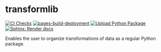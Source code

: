 # transformlib
[![CI Checks](https://github.com/laegsgaardTroels/transformlib/actions/workflows/python-package.yml/badge.svg)](https://github.com/laegsgaardTroels/transformlib/actions/workflows/python-package.yml)
[![pages-build-deployment](https://github.com/laegsgaardTroels/transformlib/actions/workflows/pages/pages-build-deployment/badge.svg)](https://github.com/laegsgaardTroels/transformlib/actions/workflows/pages/pages-build-deployment)
[![Upload Python Package](https://github.com/laegsgaardTroels/transformlib/actions/workflows/python-publish.yml/badge.svg)](https://github.com/laegsgaardTroels/transformlib/actions/workflows/python-publish.yml)
[![Sphinx: Render docs](https://github.com/laegsgaardTroels/transformlib/actions/workflows/sphinx.yml/badge.svg)](https://github.com/laegsgaardTroels/transformlib/actions/workflows/sphinx.yml)

Enables the user to organize transformations of data as a regular Python package.
